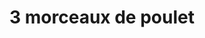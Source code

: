 ---
title: "3 morceaux de poulet"
description: "3 morceaux de poulet croustillant, panés sur place, avec frites fraîchement coupées, salade de chou et sauce"
price_s: ""
price_l: "14"
price_lg: ""
weight: "2"
---